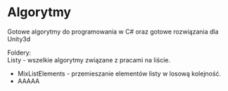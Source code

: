 # Algorytmy
Gotowe algorytmy do programowania w C# oraz gotowe rozwiązania dla Unity3d

Foldery: <br>
Listy - wszelkie algorytmy związane z pracami na liście.
- MixListElements - przemieszanie elementów listy w losową kolejność.
- AAAAA
<br/>
